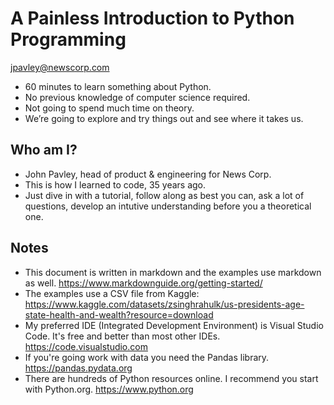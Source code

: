 # A Painless Introduction to Python Programming

<jpavley@newscorp.com>

- 60 minutes to learn something about Python.
- No previous knowledge of computer science required.
- Not going to spend much time on theory.
- We’re going to explore and try things out and see where it takes us.

## Who am I?

- John Pavley, head of product & engineering for News Corp.
- This is how I learned to code, 35 years ago.
- Just dive in with a tutorial, follow along as best you can, ask a lot of
questions, develop an intutive understanding before you a theoretical one.

## Notes

- This document is written in markdown and the examples use markdown as well.
<https://www.markdownguide.org/getting-started/>
- The examples use a CSV file from Kaggle:
<https://www.kaggle.com/datasets/zsinghrahulk/us-presidents-age-state-health-and-wealth?resource=download>
- My preferred IDE (Integrated Development Environment) is Visual Studio Code.
It's free and better than most other IDEs. <https://code.visualstudio.com>
- If you're going work with data you need the Pandas library.
<https://pandas.pydata.org>
- There are hundreds of Python resources online. I recommend you start with
Python.org. <https://www.python.org>
